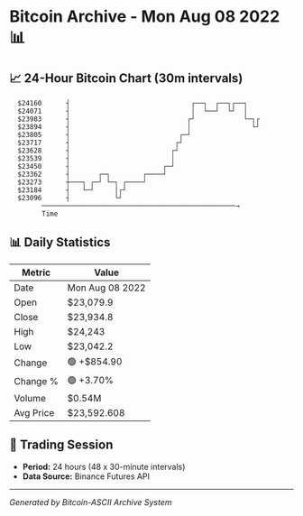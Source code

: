 # Bitcoin Archive - Mon Aug 08 2022 📊

## 📈 24-Hour Bitcoin Chart (30m intervals)

```
  $24160      ┤                              ┌──┐  ┌──┐┌──┐    
  $24071      ┤                              │  └──┘  └┘  │    
  $23983      ┤                             ┌┘            └─┐┌ 
  $23894      ┤                             │               └┘ 
  $23805      ┤                           ┌─┘                  
  $23717      ┤                          ┌┘                    
  $23628      ┤                         ┌┘                     
  $23539      ┤                         │                      
  $23450      ┤                       ┌─┘                      
  $23362      ┤       ┌─┐        ┌────┘                        
  $23273      ┼───┐ ┌─┘ └─┐ ┌────┘                             
  $23184      ┤   └─┘     │┌┘                                  
  $23096      ┤           └┘                                   
        ────────────────────────────────────────────────→
        Time
```

## 📊 Daily Statistics

| Metric | Value |
|--------|-------|
| Date | Mon Aug 08 2022 |
| Open | $23,079.9 |
| Close | $23,934.8 |
| High | $24,243 |
| Low | $23,042.2 |
| Change | 🟢 +$854.90 |
| Change % | 🟢 +3.70% |
| Volume | $0.54M |
| Avg Price | $23,592.608 |

## 📅 Trading Session

- **Period:** 24 hours (48 x 30-minute intervals)
- **Data Source:** Binance Futures API

---
*Generated by Bitcoin-ASCII Archive System*
